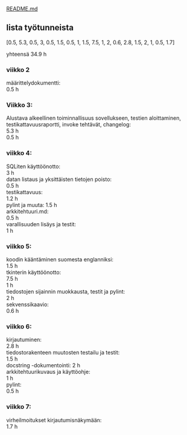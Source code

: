[README.md](../../README.md)

## lista työtunneista

[0.5, 5.3, 0.5, 3, 0.5, 1.5, 0.5, 1, 1.5, 7.5, 1, 2, 0.6, 2.8, 1.5, 2, 1, 0.5, 1.7]  

yhteensä 34.9 h  

### viikko 2

määrittelydokumentti:  
0.5 h

### Viikko 3:

Alustava alkeellinen toiminnallisuus sovellukseen, testien aloittaminen, testikattavuusraportti, invoke tehtävät, changelog:  
5.3 h  
0.5 h

### viikko 4:

SQLiten käyttöönotto:  
3 h  
datan listaus ja yksittäisten tietojen poisto:  
0.5 h  
testikattavuus:  
1.2 h  
pylint ja muuta:
1.5 h  
arkkitehtuuri.md:  
0.5 h  
varallisuuden lisäys ja testit:  
1 h  

### viikko 5:

koodin kääntäminen suomesta englanniksi:  
1.5 h  
tkinterin käyttöönotto:  
7.5 h  
1 h  
tiedostojen sijainnin muokkausta, testit ja pylint:  
2 h  
sekvenssikaavio:  
0.6 h  

### viikko 6:

kirjautuminen:  
2.8 h  
tiedostorakenteen muutosten testailu ja testit:  
1.5 h  
docstring -dokumentointi:
2 h  
arkkitehtuurikuvaus ja käyttöohje:  
1 h  
pylint:  
0.5 h  

### viikko 7:

virheilmoitukset kirjautumisnäkymään:  
1.7 h  